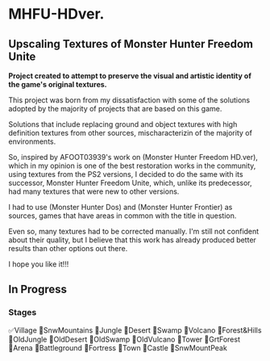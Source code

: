 # MHFU-HDver.
## Upscaling Textures of Monster Hunter Freedom Unite

**Project created to attempt to preserve the visual and artistic identity of the game's original textures.**

This project was born from my dissatisfaction with some of the solutions adopted by the majority of projects that are based on this game.

Solutions that include replacing ground and object textures with high definition textures from other sources, mischaracterizin of the majority of environments.

So, inspired by AFOOT03939's work on (Monster Hunter Freedom HD.ver), which in my opinion is one of the best restoration works in the community, using textures from the PS2 versions, I decided to do the same with its successor, Monster Hunter Freedom Unite, which, unlike its predecessor, had many textures that were new to other versions.

I had to use (Monster Hunter Dos) and (Monster Hunter Frontier) as sources, games that have areas in common with the title in question.

Even so, many textures had to be corrected manually. I'm still not confident about their quality, but I believe that this work has already produced better results than other options out there.

I hope you like it!!!

## In Progress

### Stages

:white_check_mark:Village
:white_square_button:SnwMountains
:white_square_button:Jungle
:white_square_button:Desert
:white_square_button:Swamp
:white_square_button:Volcano
:white_square_button:Forest&Hills
:white_square_button:OldJungle
:white_square_button:OldDesert
:white_square_button:OldSwamp
:white_square_button:OldVulcano
:white_square_button:Tower
:white_square_button:GrtForest
:white_square_button:Arena
:white_square_button:Battleground
:white_square_button:Fortress
:white_square_button:Town
:white_square_button:Castle
:white_square_button:SnwMountPeak